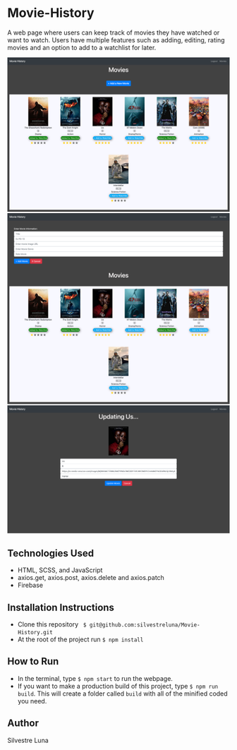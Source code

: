 # Movie-History
A web page where users can keep track of movies they have watched or want to watch. Users have multiple features such as adding, editing, rating movies and an option to add to a watchlist for later.

![Home page](https://raw.githubusercontent.com/silvestreluna/Movie-History/master/assets/home.png)
![Add New Movie Screen](https://raw.githubusercontent.com/silvestreluna/Movie-History/master/assets/addScreen.png)
![Edit Movie Screen](https://raw.githubusercontent.com/silvestreluna/Movie-History/master/assets/editScreen.png)

## Technologies Used
- HTML, SCSS, and JavaScript
- axios.get, axios.post, axios.delete and axios.patch
- Firebase

## Installation Instructions
- Clone this repository ``` $ git@github.com:silvestreluna/Movie-History.git```
- At the root of the project run ```$ npm install```

## How to Run
- In the terminal, type ```$ npm start``` to run the webpage. 
- If you want to make a production build of this project, type ```$ npm run build```. This will create a folder called ```build``` with all of the minified coded you need.  

## Author 
Silvestre Luna
